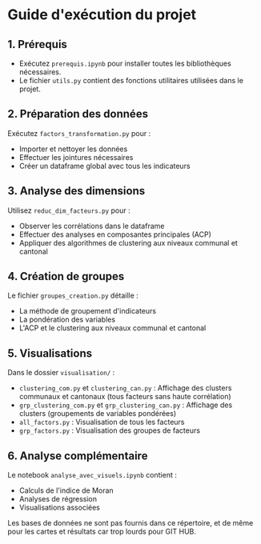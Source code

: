 # Guide d'exécution du projet

## 1. Prérequis
- Exécutez `prerequis.ipynb` pour installer toutes les bibliothèques nécessaires.
- Le fichier `utils.py` contient des fonctions utilitaires utilisées dans le projet.

## 2. Préparation des données
Exécutez `factors_transformation.py` pour :
- Importer et nettoyer les données
- Effectuer les jointures nécessaires
- Créer un dataframe global avec tous les indicateurs

## 3. Analyse des dimensions
Utilisez `reduc_dim_facteurs.py` pour :
- Observer les corrélations dans le dataframe
- Effectuer des analyses en composantes principales (ACP)
- Appliquer des algorithmes de clustering aux niveaux communal et cantonal

## 4. Création de groupes
Le fichier `groupes_creation.py` détaille :
- La méthode de groupement d'indicateurs
- La pondération des variables
- L'ACP et le clustering aux niveaux communal et cantonal

## 5. Visualisations
Dans le dossier `visualisation/` :
- `clustering_com.py` et `clustering_can.py` : Affichage des clusters communaux et cantonaux (tous facteurs sans haute corrélation)
- `grp_clustering_com.py` et `grp_clustering_can.py` : Affichage des clusters (groupements de variables pondérées)
- `all_factors.py` : Visualisation de tous les facteurs
- `grp_factors.py` : Visualisation des groupes de facteurs

## 6. Analyse  complémentaire
Le notebook `analyse_avec_visuels.ipynb` contient :
- Calculs de l'indice de Moran
- Analyses de régression
- Visualisations associées

Les bases de données ne sont pas fournis dans ce répertoire, et de même pour les cartes et résultats car trop lourds pour GIT HUB.
